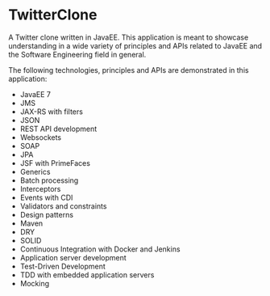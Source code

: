 # TwitterClone

A Twitter clone written in JavaEE. This application is meant to showcase understanding in a wide variety of principles and APIs related to JavaEE and the Software Engineering field in general.

The following technologies, principles and APIs are demonstrated in this application:
* JavaEE 7
* JMS
* JAX-RS with filters
* JSON
* REST API development
* Websockets
* SOAP
* JPA
* JSF with PrimeFaces
* Generics
* Batch processing
* Interceptors
* Events with CDI
* Validators and constraints
* Design patterns
* Maven
* DRY
* SOLID
* Continuous Integration with Docker and Jenkins
* Application server development
* Test-Driven Development
* TDD with embedded application servers
* Mocking
